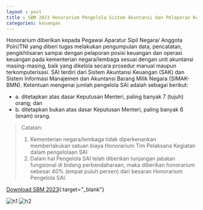 ```yaml
---
layout : post
title : SBM 2023 Honorarium Pengelola Sistem Akuntansi dan Pelaporan Keuangan Instansi (SAI)
categories: keuangan
---
```


Honorarium diberikan kepada Pegawai Aparatur Sipil Negara/ Anggota Polri/TNI yang diberi tugas melakukan pengumpulan data, pencatatan, pengikhtisaran sampai dengan pelaporan posisi keuangan dan operasi keuangan pada kementerian negara/lembaga sesuai dengan unit akuntansi masing-masing, baik yang dikelola secara prosedur manual maupun terkomputerisasi. SAI terdiri dari Sistem Akuntansi Keuangan (SAK) dan Sistem Informasi Manajemen dan Akuntansi Barang Milik Negara (SIMAK-BMN). Ketentuan mengenai jumlah pengelola SAI adalah sebagai berikut:
- a. ditetapkan atas dasar Keputusan Menteri, paling banyak 7 (tujuh) orang; dan
- b. ditetapkan bukan atas dasar Keputusan Menteri, paling banyak 6 (enam) orang.

> Catatan:
> 1. Kementerian negara/lembaga tidak diperkenankan memberlakukan satuan biaya Honorarium Tim Pelaksana Kegiatan dalam pengelolaan SAI
> 2. Dalam hal Pengelola SAI telah diberikan tunjangan jabatan fungsional di bidang perbendaharaan, maka diberikan honorarium sebesar 40% (empat puluh persen) dari besaran Honorarium Pengelola SAI.

[Download SBM 2023](https://firebasestorage.googleapis.com/v0/b/geotag-b7d33.appspot.com/o/SBM_2023.pdf?alt=media&token=228220bb-e660-47cd-bb6f-ef614ad11018){:target="_blank"}

![h1](https://firebasestorage.googleapis.com/v0/b/geotag-b7d33.appspot.com/o/SBM_2023_page-0008.jpg?alt=media&token=d2dceaf4-5478-4372-997b-4d2a53761460)
![h2](https://firebasestorage.googleapis.com/v0/b/geotag-b7d33.appspot.com/o/SBM_2023_page-0009.jpg?alt=media&token=d6cff518-f475-47ba-8f12-49e307b5594c)